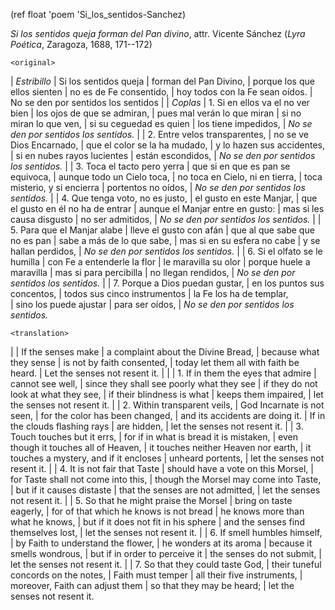 (ref float 'poem 'Si_los_sentidos-Sanchez)

*Si los sentidos queja forman del Pan divino*, attr. Vicente Sánchez 
(*Lyra Poética*, Zaragoza, 1688, 171--172)

`<original>`

| *Estribillo*
| Si los sentidos queja 
| forman del Pan Divino, 
| porque los que ellos sienten 
| no es de Fe consentido, 
| hoy todos con la Fe sean oídos. 
| No se den por sentidos los sentidos
| 
| *Coplas*
| 1. Si en ellos va el no ver bien 
| los ojos de que se admiran, 
| pues mal verán lo que miran 
| si no miran lo que ven, 
| si su ceguedad es quien 
| los tiene impedidos, 
| *No se den por sentidos los sentidos.* 
| 
| 2. Entre velos transparentes, 
| no se ve Dios Encarnado, 
| que el color se la ha mudado, 
| y lo hazen sus accidentes, 
| si en nubes rayos lucientes 
| están escondidos, 
| *No se den por sentidos los sentidos.* 
| 
| 3. Toca el tacto pero yerra
| que si en que es pan se equivoca, 
| aunque todo un Cielo toca, 
| no toca en Cielo, ni en tierra, 
| toca misterio, y si encierra 
| portentos no oídos, 
| *No se den por sentidos los sentidos.* 
| 
| 4. Que tenga voto, no es justo, 
| el gusto en este Manjar, 
| que el gusto en él no ha de entrar 
| aunque el Manjar entre en gusto: 
| mas si les causa disgusto 
| no ser admitidos, 
| *No se den por sentidos los sentidos.* 
| 
| 5. Para que el Manjar alabe 
| lleve el gusto con afán 
| que al que sabe que no es pan 
| sabe a más de lo que sabe, 
| mas si en su esfera no cabe 
| y se hallan perdidos, 
| *No se den por sentidos los sentidos.* 
| 
| 6. Si el olfato se le humilla 
| con Fe a entenderle la flor 
| le maravilla su olor 
| porque huele a maravilla 
| mas si para percibilla 
| no llegan rendidos, 
| *No se den por sentidos los sentidos.* 
| 
| 7. Porque a Dios puedan gustar, 
| en los puntos sus concentos, 
| todos sus cinco instrumentos 
| la Fe los ha de templar,  
| sino los puede ajustar 
| para ser oídos, 
| *No se den por sentidos los sentidos.* 


`<translation>`

| 
| If the senses make 
| a complaint about the Divine Bread, 
| because what they sense 
| is not by faith consented, 
| today let them all with faith be heard. 
| Let the senses not resent it.
| 
| 
| 1. If in them the eyes that admire 
| cannot see well, 
| since they shall see poorly what they see 
| if they do not look at what they see, 
| if their blindness is what 
| keeps them impaired, 
| let the senses not resent it. 
| 
| 2. Within transparent veils, 
| God Incarnate is not seen, 
| for the color has been changed, 
| and its accidents are doing it. 
| If in the clouds flashing rays 
| are hidden, 
| let the senses not resent it. 
| 
| 3. Touch touches but it errs, 
| for if in what is bread it is mistaken, 
| even though it touches all of Heaven, 
| it touches neither Heaven nor earth, 
| it touches a mystery, and if it encloses 
| unheard portents, 
| let the senses not resent it. 
| 
| 4. It is not fair that Taste 
| should have a vote on this Morsel, 
| for Taste shall not come into this, 
| though the Morsel may come into Taste, 
| but if it causes distaste 
| that the senses are not admitted, 
| let the senses not resent it. 
| 
| 5. So that he might praise the Morsel 
| bring on taste eagerly, 
| for of that which he knows is not bread 
| he knows more than what he knows, 
| but if it does not fit in his sphere 
| and the senses find themselves lost, 
| let the senses not resent it. 
| 
| 6. If smell humbles himself, 
| by Faith to understand the flower, 
| he wonders at its aroma 
| because it smells wondrous,
| but if in order to perceive it 
| the senses do not submit, 
| let the senses not resent it. 
| 
| 7. So that they could taste God, 
| their tuneful concords on the notes, 
| Faith must temper 
| all their five instruments, 
| moreover, Faith can adjust them 
| so that they may be heard; 
| let the senses not resent it. 


